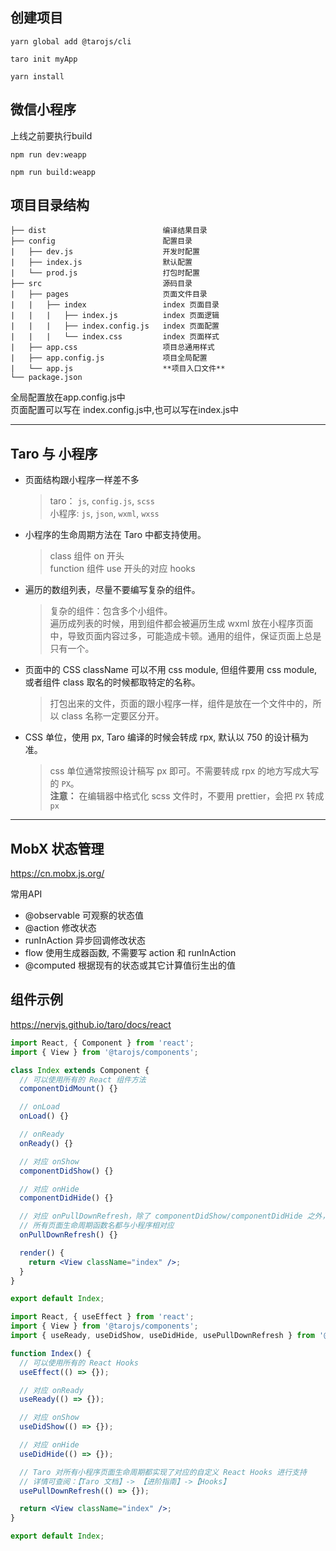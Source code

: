 ## 创建项目
```
yarn global add @tarojs/cli

taro init myApp

yarn install
```

## 微信小程序

上线之前要执行build  
```
npm run dev:weapp

npm run build:weapp
```

## 项目目录结构
```
├── dist                          编译结果目录
├── config                        配置目录
|   ├── dev.js                    开发时配置
|   ├── index.js                  默认配置
|   └── prod.js                   打包时配置
├── src                           源码目录
|   ├── pages                     页面文件目录
|   |   ├── index                 index 页面目录
|   |   |   ├── index.js          index 页面逻辑
|   |   |   ├── index.config.js   index 页面配置
|   |   |   └── index.css         index 页面样式
|   ├── app.css                   项目总通用样式
|   ├── app.config.js             项目全局配置
|   └── app.js                    **项目入口文件**
└── package.json
```
全局配置放在app.config.js中  
页面配置可以写在 index.config.js中,也可以写在index.js中  

---

## Taro 与 小程序

- 页面结构跟小程序一样差不多
  > taro： `js`, `config.js`, `scss`  
  > 小程序: `js`, `json`, `wxml`, `wxss`

- 小程序的生命周期方法在 Taro 中都支持使用。
  > class 组件 on 开头  
  > function 组件 use 开头的对应 hooks

- 遍历的数组列表，尽量不要编写复杂的组件。
  > 复杂的组件：包含多个小组件。  
  > 遍历成列表的时候，用到组件都会被遍历生成 wxml 放在小程序页面中，导致页面内容过多，可能造成卡顿。通用的组件，保证页面上总是只有一个。

- 页面中的 CSS className 可以不用 css module, 但组件要用 css module, 或者组件 class 取名的时候都取特定的名称。
  > 打包出来的文件，页面的跟小程序一样，组件是放在一个文件中的，所以 class 名称一定要区分开。

- CSS 单位，使用 px, Taro 编译的时候会转成 rpx, 默认以 750 的设计稿为准。
  > css 单位通常按照设计稿写 px 即可。不需要转成 rpx 的地方写成大写的 `PX`。  
  > **注意：** 在编辑器中格式化 scss 文件时，不要用 prettier，会把 `PX` 转成 `px`

---


## MobX 状态管理

https://cn.mobx.js.org/  

常用API

- @observable 可观察的状态值
- @action  修改状态
- runInAction  异步回调修改状态
- flow     使用生成器函数, 不需要写 action 和 runInAction
- @computed 根据现有的状态或其它计算值衍生出的值


## 组件示例

https://nervjs.github.io/taro/docs/react

```jsx
import React, { Component } from 'react';
import { View } from '@tarojs/components';

class Index extends Component {
  // 可以使用所有的 React 组件方法
  componentDidMount() {}

  // onLoad
  onLoad() {}

  // onReady
  onReady() {}

  // 对应 onShow
  componentDidShow() {}

  // 对应 onHide
  componentDidHide() {}

  // 对应 onPullDownRefresh，除了 componentDidShow/componentDidHide 之外，
  // 所有页面生命周期函数名都与小程序相对应
  onPullDownRefresh() {}

  render() {
    return <View className="index" />;
  }
}

export default Index;
```

```jsx
import React, { useEffect } from 'react';
import { View } from '@tarojs/components';
import { useReady, useDidShow, useDidHide, usePullDownRefresh } from '@tarojs/taro';

function Index() {
  // 可以使用所有的 React Hooks
  useEffect(() => {});

  // 对应 onReady
  useReady(() => {});

  // 对应 onShow
  useDidShow(() => {});

  // 对应 onHide
  useDidHide(() => {});

  // Taro 对所有小程序页面生命周期都实现了对应的自定义 React Hooks 进行支持
  // 详情可查阅：【Taro 文档】-> 【进阶指南】->【Hooks】
  usePullDownRefresh(() => {});

  return <View className="index" />;
}

export default Index;
```
